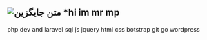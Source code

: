 ![متن جایگزین](https://media.giphy.com/media/WUlplcMpOCEmTGBtBW/giphy.gif)
*hi im mr mp 
---
php dev and laravel
sql 
js jquery 
html 
css botstrap 
git 
go 
wordpress 
